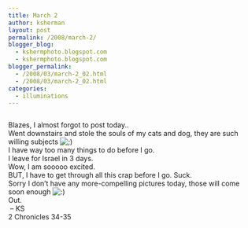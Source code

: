 ```yaml
---
title: March 2
author: ksherman
layout: post
permalink: /2008/march-2/
blogger_blog:
  - kshermphoto.blogspot.com
  - kshermphoto.blogspot.com
blogger_permalink:
  - /2008/03/march-2_02.html
  - /2008/03/march-2_02.html
categories:
  - illuminations
---
```

<a onblur="try {parent.deselectBloggerImageGracefully();} catch(e) {}" href="http://4.bp.blogspot.com/_HTtVcKQt9f8/R8s7nS8xdaI/AAAAAAAAAEE/oxK8eETlTRY/s1600-h/March2-2.jpg"><img style="cursor:pointer; cursor:hand;" src="http://4.bp.blogspot.com/_HTtVcKQt9f8/R8s7nS8xdaI/AAAAAAAAAEE/oxK8eETlTRY/s400/March2-2.jpg" border="0" alt="" id="BLOGGER_PHOTO_ID_5173294143252821410" /></a>  
<a onblur="try {parent.deselectBloggerImageGracefully();} catch(e) {}" href="http://2.bp.blogspot.com/_HTtVcKQt9f8/R8s7ny8xdbI/AAAAAAAAAEM/FYxxaTJcjeo/s1600-h/March2-3.jpg"><img style="cursor:pointer; cursor:hand;" src="http://2.bp.blogspot.com/_HTtVcKQt9f8/R8s7ny8xdbI/AAAAAAAAAEM/FYxxaTJcjeo/s400/March2-3.jpg" border="0" alt="" id="BLOGGER_PHOTO_ID_5173294151842756018" /></a>  
<a onblur="try {parent.deselectBloggerImageGracefully();} catch(e) {}" href="http://3.bp.blogspot.com/_HTtVcKQt9f8/R8s7oC8xdcI/AAAAAAAAAEU/_nBtz_mhOKY/s1600-h/March2-4.jpg"><img style="cursor:pointer; cursor:hand;" src="http://3.bp.blogspot.com/_HTtVcKQt9f8/R8s7oC8xdcI/AAAAAAAAAEU/_nBtz_mhOKY/s400/March2-4.jpg" border="0" alt="" id="BLOGGER_PHOTO_ID_5173294156137723330" /></a> 

<div>
</div>

<div>
  Blazes, I almost forgot to post today.. 
</div>

<div>
</div>

<div>
  Went downstairs and stole the souls of my cats and dog, they are such willing subjects <img src="http://kshermphoto.com/wp-includes/images/smilies/icon_wink.gif" alt=";)" class="wp-smiley" />
</div>

<div>
</div>

<div>
  I have way too many things to do before I go. 
</div>

<div>
</div>

<div>
  I leave for Israel in 3 days. 
</div>

<div>
</div>

<div>
  Wow, I am sooooo excited. 
</div>

<div>
</div>

<div>
  BUT, I have to get through all this crap before I go. Suck. 
</div>

<div>
</div>

<div>
  Sorry I don&#8217;t have any more-compelling pictures today, those will come soon enough <img src="http://kshermphoto.com/wp-includes/images/smilies/icon_smile.gif" alt=":)" class="wp-smiley" />
</div>

<div>
</div>

<div>
  Out.
</div>

<div>
</div>

<div>
   &#8211; KS
</div>

<div>
  2 Chronicles 34-35
</div>

<div>
</div>

<div>
</div>

<div>
  <a onblur="try {parent.deselectBloggerImageGracefully();} catch(e) {}" href="http://2.bp.blogspot.com/_HTtVcKQt9f8/R8s8ry8xddI/AAAAAAAAAEc/S8g21ZqLTHI/s1600-h/March2-1.jpg"><img style="cursor:pointer; cursor:hand;" src="http://2.bp.blogspot.com/_HTtVcKQt9f8/R8s8ry8xddI/AAAAAAAAAEc/S8g21ZqLTHI/s400/March2-1.jpg" border="0" alt="" id="BLOGGER_PHOTO_ID_5173295320073860562" /></a>
</div>